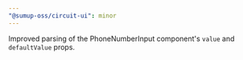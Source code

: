 ```yaml
---
"@sumup-oss/circuit-ui": minor
---
```


Improved parsing of the PhoneNumberInput component's `value` and `defaultValue` props.
